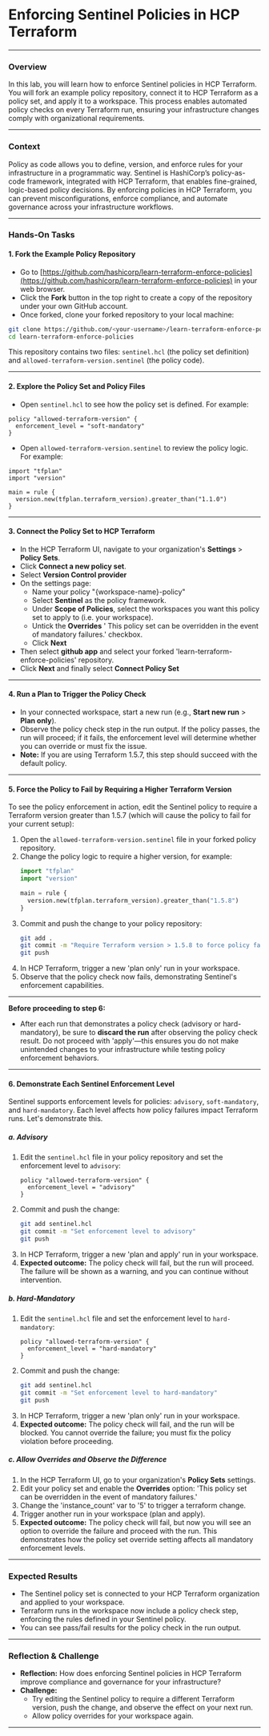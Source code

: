 # Enforcing Sentinel Policies in HCP Terraform

---

### Overview

In this lab, you will learn how to enforce Sentinel policies in HCP Terraform. You will fork an example policy repository, connect it to HCP Terraform as a policy set, and apply it to a workspace. This process enables automated policy checks on every Terraform run, ensuring your infrastructure changes comply with organizational requirements.

---

### Context

Policy as code allows you to define, version, and enforce rules for your infrastructure in a programmatic way. Sentinel is HashiCorp’s policy-as-code framework, integrated with HCP Terraform, that enables fine-grained, logic-based policy decisions. By enforcing policies in HCP Terraform, you can prevent misconfigurations, enforce compliance, and automate governance across your infrastructure workflows.

---

### Hands-On Tasks

#### 1. Fork the Example Policy Repository

- Go to [https://github.com/hashicorp/learn-terraform-enforce-policies](https://github.com/hashicorp/learn-terraform-enforce-policies) in your web browser.
- Click the **Fork** button in the top right to create a copy of the repository under your own GitHub account.
- Once forked, clone your forked repository to your local machine:

```sh
git clone https://github.com/<your-username>/learn-terraform-enforce-policies.git
cd learn-terraform-enforce-policies
```

This repository contains two files: `sentinel.hcl` (the policy set definition) and `allowed-terraform-version.sentinel` (the policy code).

---

#### 2. Explore the Policy Set and Policy Files

- Open `sentinel.hcl` to see how the policy set is defined. For example:

```hcl
policy "allowed-terraform-version" {
  enforcement_level = "soft-mandatory"
}
```

- Open `allowed-terraform-version.sentinel` to review the policy logic. For example:

```hcl
import "tfplan"
import "version"

main = rule {
  version.new(tfplan.terraform_version).greater_than("1.1.0")
}
```

---

#### 3. Connect the Policy Set to HCP Terraform

- In the HCP Terraform UI, navigate to your organization's **Settings** > **Policy Sets**.
- Click **Connect a new policy set**.
- Select **Version Control provider**
- On the settings page:
  - Name your policy "{workspace-name}-policy"
  - Select **Sentinel** as the policy framework.
  - Under **Scope of Policies**, select the workspaces you want this policy set to apply to (i.e. your workspace).
  - Untick the **Overrides** ' This policy set can be overridden in the event of mandatory failures.' checkbox.
  - Click **Next**
- Then select **github app** and select your forked 'learn-terraform-enforce-policies' repository.
- Click **Next** and finally select **Connect Policy Set**


---

#### 4. Run a Plan to Trigger the Policy Check

- In your connected workspace, start a new run (e.g., **Start new run** > **Plan only**).
- Observe the policy check step in the run output. If the policy passes, the run will proceed; if it fails, the enforcement level will determine whether you can override or must fix the issue.
- **Note:** If you are using Terraform 1.5.7, this step should succeed with the default policy.

---

#### 5. Force the Policy to Fail by Requiring a Higher Terraform Version

To see the policy enforcement in action, edit the Sentinel policy to require a Terraform version greater than 1.5.7 (which will cause the policy to fail for your current setup):

1. Open the `allowed-terraform-version.sentinel` file in your forked policy repository.
2. Change the policy logic to require a higher version, for example:
   ```python
   import "tfplan"
   import "version"

   main = rule {
     version.new(tfplan.terraform_version).greater_than("1.5.8")
   }
   ```
3. Commit and push the change to your policy repository:
   ```sh
   git add .
   git commit -m "Require Terraform version > 1.5.8 to force policy failure"
   git push
   ```
4. In HCP Terraform, trigger a new 'plan only' run in your workspace.
5. Observe that the policy check now fails, demonstrating Sentinel's enforcement capabilities.

---

**Before proceeding to step 6:**

- After each run that demonstrates a policy check (advisory or hard-mandatory), be sure to **discard the run** after observing the policy check result. Do not proceed with 'apply'—this ensures you do not make unintended changes to your infrastructure while testing policy enforcement behaviors.

---

#### 6. Demonstrate Each Sentinel Enforcement Level

Sentinel supports  enforcement levels for policies: `advisory`, `soft-mandatory`, and `hard-mandatory`. Each level affects how policy failures impact Terraform runs. Let's demonstrate this.

##### a. Advisory

1. Edit the `sentinel.hcl` file in your policy repository and set the enforcement level to `advisory`:
   ```hcl
   policy "allowed-terraform-version" {
     enforcement_level = "advisory"
   }
   ```
2. Commit and push the change:
   ```sh
   git add sentinel.hcl
   git commit -m "Set enforcement level to advisory"
   git push
   ```
3. In HCP Terraform, trigger a new 'plan and apply' run in your workspace.
4. **Expected outcome:** The policy check will fail, but the run will proceed. The failure will be shown as a warning, and you can continue without intervention.

##### b. Hard-Mandatory

1. Edit the `sentinel.hcl` file and set the enforcement level to `hard-mandatory`:
   ```hcl
   policy "allowed-terraform-version" {
     enforcement_level = "hard-mandatory"
   }
   ```
2. Commit and push the change:
   ```sh
   git add sentinel.hcl
   git commit -m "Set enforcement level to hard-mandatory"
   git push
   ```
3. In HCP Terraform, trigger a new 'plan only' run in your workspace.
4. **Expected outcome:** The policy check will fail, and the run will be blocked. You cannot override the failure; you must fix the policy violation before proceeding.

##### c. Allow Overrides and Observe the Difference

1. In the HCP Terraform UI, go to your organization's **Policy Sets** settings.
2. Edit your policy set and enable the **Overrides** option: 'This policy set can be overridden in the event of mandatory failures.'
3. Change the 'instance_count' var to '5' to trigger a terraform change.
4. Trigger another run in your workspace (plan and apply).
5. **Expected outcome:** The policy check will fail, but now you will see an option to override the failure and proceed with the run. This demonstrates how the policy set override setting affects all mandatory enforcement levels.

---

### Expected Results

- The Sentinel policy set is connected to your HCP Terraform organization and applied to your workspace.
- Terraform runs in the workspace now include a policy check step, enforcing the rules defined in your Sentinel policy.
- You can see pass/fail results for the policy check in the run output.

---

### Reflection & Challenge

- **Reflection:** How does enforcing Sentinel policies in HCP Terraform improve compliance and governance for your infrastructure?
- **Challenge:**
  - Try editing the Sentinel policy to require a different Terraform version, push the change, and observe the effect on your next run.
  - Allow policy overrides for your workspace again.

---